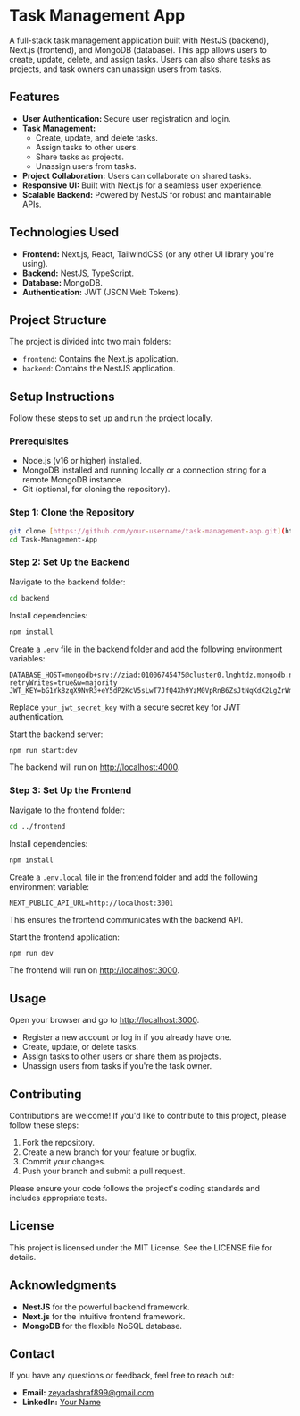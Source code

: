 # Task Management App
A full-stack task management application built with NestJS (backend), Next.js (frontend), and MongoDB (database). This app allows users to create, update, delete, and assign tasks. Users can also share tasks as projects, and task owners can unassign users from tasks.

## Features
- **User Authentication:** Secure user registration and login.
- **Task Management:**
  - Create, update, and delete tasks.
  - Assign tasks to other users.
  - Share tasks as projects.
  - Unassign users from tasks.
- **Project Collaboration:** Users can collaborate on shared tasks.
- **Responsive UI:** Built with Next.js for a seamless user experience.
- **Scalable Backend:** Powered by NestJS for robust and maintainable APIs.

## Technologies Used
- **Frontend:** Next.js, React, TailwindCSS (or any other UI library you're using).
- **Backend:** NestJS, TypeScript.
- **Database:** MongoDB.
- **Authentication:** JWT (JSON Web Tokens).

## Project Structure
The project is divided into two main folders:
- `frontend`: Contains the Next.js application.
- `backend`: Contains the NestJS application.

## Setup Instructions
Follow these steps to set up and run the project locally.

### Prerequisites
- Node.js (v16 or higher) installed.
- MongoDB installed and running locally or a connection string for a remote MongoDB instance.
- Git (optional, for cloning the repository).

### Step 1: Clone the Repository
```bash
git clone [https://github.com/your-username/task-management-app.git](https://github.com/ziadAshraf7/Task-Management-App.git)
cd Task-Management-App
```

### Step 2: Set Up the Backend
Navigate to the backend folder:
```bash
cd backend
```
Install dependencies:
```bash
npm install
```
Create a `.env` file in the backend folder and add the following environment variables:
```env
DATABASE_HOST=mongodb+srv://ziad:01006745475@cluster0.lnghtdz.mongodb.net/task_managment?retryWrites=true&w=majority
JWT_KEY=bG1Yk8zqX9NvR3+eY5dP2KcV5sLwT7JfQ4Xh9YzM0VpRnB6ZsJtNqKdX2LgZrWmX
```
Replace `your_jwt_secret_key` with a secure secret key for JWT authentication.

Start the backend server:
```bash
npm run start:dev
```
The backend will run on [http://localhost:4000](http://localhost:4000).

### Step 3: Set Up the Frontend
Navigate to the frontend folder:
```bash
cd ../frontend
```
Install dependencies:
```bash
npm install
```
Create a `.env.local` file in the frontend folder and add the following environment variable:
```env
NEXT_PUBLIC_API_URL=http://localhost:3001
```
This ensures the frontend communicates with the backend API.

Start the frontend application:
```bash
npm run dev
```
The frontend will run on [http://localhost:3000](http://localhost:3000).

## Usage
Open your browser and go to [http://localhost:3000](http://localhost:3000).
- Register a new account or log in if you already have one.
- Create, update, or delete tasks.
- Assign tasks to other users or share them as projects.
- Unassign users from tasks if you're the task owner.

## Contributing
Contributions are welcome! If you'd like to contribute to this project, please follow these steps:
1. Fork the repository.
2. Create a new branch for your feature or bugfix.
3. Commit your changes.
4. Push your branch and submit a pull request.

Please ensure your code follows the project's coding standards and includes appropriate tests.

## License
This project is licensed under the MIT License. See the LICENSE file for details.

## Acknowledgments
- **NestJS** for the powerful backend framework.
- **Next.js** for the intuitive frontend framework.
- **MongoDB** for the flexible NoSQL database.

## Contact
If you have any questions or feedback, feel free to reach out:
- **Email:** zeyadashraf899@gmail.com
- **LinkedIn:** [Your Name](https://www.linkedin.com/in/ziad-ashraf-8a75bb25a)
